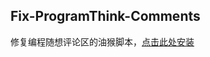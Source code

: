 ## Fix-ProgramThink-Comments

修复编程随想评论区的油猴脚本，[点击此处安装](https://github.com/KervynH/Fix-ProgramThink-Comments/raw/main/Fix-ProgramThink-Comments.js)
